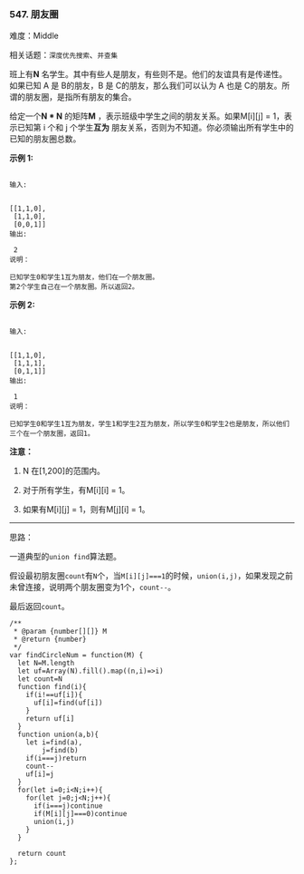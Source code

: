### 547. 朋友圈

难度：Middle

相关话题：`深度优先搜索`、`并查集`

班上有**N** 名学生。其中有些人是朋友，有些则不是。他们的友谊具有是传递性。如果已知 A 是 B的朋友，B 是 C的朋友，那么我们可以认为 A 也是 C的朋友。所谓的朋友圈，是指所有朋友的集合。



给定一个**N * N** 的矩阵**M** ，表示班级中学生之间的朋友关系。如果M[i][j] = 1，表示已知第 i 个和 j 个学生**互为** 朋友关系，否则为不知道。你必须输出所有学生中的已知的朋友圈总数。



**示例 1:** 



```

输入:

 
[[1,1,0],
 [1,1,0],
 [0,0,1]]
输出:

 2 
说明：

已知学生0和学生1互为朋友，他们在一个朋友圈。
第2个学生自己在一个朋友圈。所以返回2。
```


**示例 2:** 



```

输入:

 
[[1,1,0],
 [1,1,1],
 [0,1,1]]
输出:

 1
说明：

已知学生0和学生1互为朋友，学生1和学生2互为朋友，所以学生0和学生2也是朋友，所以他们三个在一个朋友圈，返回1。
```


**注意：** 




1. N 在[1,200]的范围内。

2. 对于所有学生，有M[i][i] = 1。

3. 如果有M[i][j] = 1，则有M[j][i] = 1。






-----

思路：

一道典型的`union find`算法题。

假设最初朋友圈`count`有`N`个，当`M[i][j]===1`的时候，`union(i,j)`，如果发现之前未曾连接，说明两个朋友圈变为1个，`count--`。

最后返回`count`。
```
/**
 * @param {number[][]} M
 * @return {number}
 */
var findCircleNum = function(M) {
  let N=M.length
  let uf=Array(N).fill().map((n,i)=>i)
  let count=N
  function find(i){
    if(i!==uf[i]){
      uf[i]=find(uf[i])
    }
    return uf[i]
  }
  function union(a,b){
    let i=find(a),
        j=find(b)
    if(i===j)return 
    count--
    uf[i]=j
  }
  for(let i=0;i<N;i++){
    for(let j=0;j<N;j++){
      if(i===j)continue
      if(M[i][j]===0)continue
      union(i,j)
    }
  }
  
  return count
};
```

